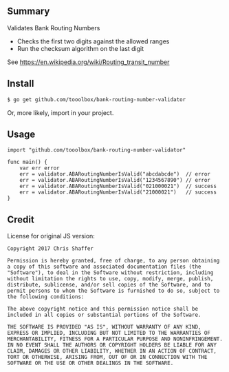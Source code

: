 ## Summary

Validates Bank Routing Numbers

- Checks the first two digits against the allowed ranges
- Run the checksum algorithm on the last digit

See https://en.wikipedia.org/wiki/Routing_transit_number

## Install

```bash
$ go get github.com/tooolbox/bank-routing-number-validator
```

Or, more likely, import in your project.

## Usage

```golang
import "github.com/tooolbox/bank-routing-number-validator"

func main() {
	var err error
	err = validator.ABARoutingNumberIsValid("abcdabcde")  // error
	err = validator.ABARoutingNumberIsValid("1234567890") // error
	err = validator.ABARoutingNumberIsValid("021000021")  // success
	err = validator.ABARoutingNumberIsValid("21000021")   // success
}
```

## Credit
License for original JS version:
```
Copyright 2017 Chris Shaffer

Permission is hereby granted, free of charge, to any person obtaining a copy of this software and associated documentation files (the "Software"), to deal in the Software without restriction, including without limitation the rights to use, copy, modify, merge, publish, distribute, sublicense, and/or sell copies of the Software, and to permit persons to whom the Software is furnished to do so, subject to the following conditions:

The above copyright notice and this permission notice shall be included in all copies or substantial portions of the Software.

THE SOFTWARE IS PROVIDED "AS IS", WITHOUT WARRANTY OF ANY KIND, EXPRESS OR IMPLIED, INCLUDING BUT NOT LIMITED TO THE WARRANTIES OF MERCHANTABILITY, FITNESS FOR A PARTICULAR PURPOSE AND NONINFRINGEMENT. IN NO EVENT SHALL THE AUTHORS OR COPYRIGHT HOLDERS BE LIABLE FOR ANY CLAIM, DAMAGES OR OTHER LIABILITY, WHETHER IN AN ACTION OF CONTRACT, TORT OR OTHERWISE, ARISING FROM, OUT OF OR IN CONNECTION WITH THE SOFTWARE OR THE USE OR OTHER DEALINGS IN THE SOFTWARE.
```
